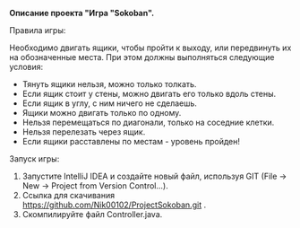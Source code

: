 **Описание проекта "Игра "Sokoban".**

Правила игры:

Необходимо двигать ящики, чтобы пройти к выходу, или передвинуть их на обозначенные места. 
При этом должны выполняться следующие условия:
- Тянуть ящики нельзя, можно только толкать. 
- Если ящик стоит у стены, можно двигать его только вдоль стены. 
- Если ящик в углу, с ним ничего не сделаешь.
- Ящики можно двигать только по одному.
- Нельзя перемещаться по диагонали, только на соседние клетки. 
- Нельзя перелезать через ящик.
- Если ящики расставлены по местам - уровень пройден!

Запуск игры:

1) Запустите IntelliJ IDEA и создайте новый файл, используя GIT (File -> New -> Project from Version Control...).
2) Ссылка для скачивания https://github.com/Nik00102/ProjectSokoban.git .
3) Скомпилируйте файл Controller.java.
